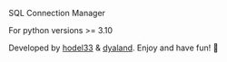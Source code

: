 SQL Connection Manager

For python versions >= 3.10

Developed by [hodel33](https://github.com/hodel33) & [dyaland](https://github.com/dyaland). Enjoy and have fun! 🚀
